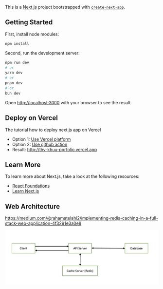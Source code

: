 This is a [Next.js](https://nextjs.org/) project bootstrapped with [`create-next-app`](https://github.com/vercel/next.js/tree/canary/packages/create-next-app).

## Getting Started
First, install node modules:
```bash
npm install
```

Second, run the development server:
```bash
npm run dev
# or
yarn dev
# or
pnpm dev
# or
bun dev
```

Open [http://localhost:3000](http://localhost:3000) with your browser to see the result.

## Deploy on Vercel
The tutorial how to deploy next.js app on Vercel
- Option 1: [Use Vercel platform](https://nextjs.org/learn/pages-router/deploying-nextjs-app-deploy)
- Option 2: [Use github action](https://staticmania.com/blog/how-to-deploy-next-js-application-with-github-action) 
- Result: http://thy-khuu-porfolio.vercel.app

## Learn More
To learn more about Next.js, take a look at the following resources:
- [React Foundations](https://nextjs.org/learn/react-foundations)
- [Learn Next.js](https://nextjs.org/learn)

## Web Architecture
https://medium.com/@rahamatelahi2/implementing-redis-caching-in-a-full-stack-web-application-4f3291e3a0e8

![alt text](image.png)